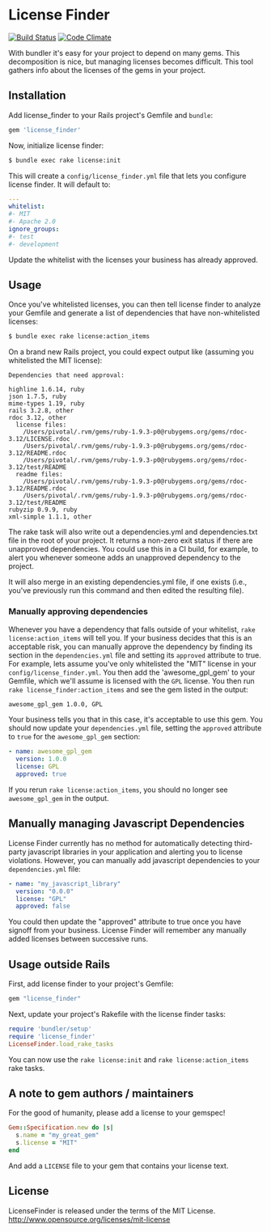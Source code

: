 # License Finder

[![Build Status](https://secure.travis-ci.org/pivotal/LicenseFinder.png)](http://travis-ci.org/pivotal/LicenseFinder)
[![Code Climate](https://codeclimate.com/badge.png)](https://codeclimate.com/github/pivotal/LicenseFinder)

With bundler it's easy for your project to depend on many gems.  This decomposition is nice, but managing licenses becomes difficult.  This tool gathers info about the licenses of the gems in your project.

## Installation

Add license_finder to your Rails project's Gemfile and `bundle`:

```ruby
gem 'license_finder'
```

Now, initialize license finder:

```sh
$ bundle exec rake license:init
```

This will create a `config/license_finder.yml` file that lets you configure license finder. It will default to:

```yaml
---
whitelist:
#- MIT
#- Apache 2.0
ignore_groups:
#- test
#- development
```

Update the whitelist with the licenses your business has already approved.

## Usage

Once you've whitelisted licenses, you can then tell license finder to analyze your Gemfile and generate a list of
dependencies that have non-whitelisted licenses:

```sh
$ bundle exec rake license:action_items
```

On a brand new Rails project, you could expect output like (assuming you whitelisted the MIT license):

```
Dependencies that need approval:

highline 1.6.14, ruby
json 1.7.5, ruby
mime-types 1.19, ruby
rails 3.2.8, other
rdoc 3.12, other
  license files:
    /Users/pivotal/.rvm/gems/ruby-1.9.3-p0@rubygems.org/gems/rdoc-3.12/LICENSE.rdoc
    /Users/pivotal/.rvm/gems/ruby-1.9.3-p0@rubygems.org/gems/rdoc-3.12/README.rdoc
    /Users/pivotal/.rvm/gems/ruby-1.9.3-p0@rubygems.org/gems/rdoc-3.12/test/README
  readme files:
    /Users/pivotal/.rvm/gems/ruby-1.9.3-p0@rubygems.org/gems/rdoc-3.12/README.rdoc
    /Users/pivotal/.rvm/gems/ruby-1.9.3-p0@rubygems.org/gems/rdoc-3.12/test/README
rubyzip 0.9.9, ruby
xml-simple 1.1.1, other
```

The rake task will also write out a dependencies.yml and dependencies.txt file in the root of your project. It
returns a non-zero exit status if there are
unapproved dependencies. You could use this in a CI build, for example, to alert you whenever someone adds an
unapproved dependency to the project.

It will also merge in an existing dependencies.yml file, if one exists (i.e., you've previously run this command
and then edited the resulting file).

### Manually approving dependencies

Whenever you have a dependency that falls outside of your whitelist, `rake license:action_items` will tell you.
If your business decides that this is an acceptable risk, you can manually approve the dependency by finding its
section in the `dependencies.yml` file and setting its `approved` attribute to true. For example, lets assume you've only
whitelisted the "MIT" license in your `config/license_finder.yml`. You then add the 'awesome_gpl_gem' to your Gemfile,
which we'll assume is licensed with the `GPL` license. You then run `rake license_finder:action_items` and see
the gem listed in the output:

```txt
awesome_gpl_gem 1.0.0, GPL
```

Your business tells you that in this case, it's acceptable to use this gem. You should now update your `dependencies.yml`
file, setting the `approved` attribute to `true` for the `awesome_gpl_gem` section:

```yaml
- name: awesome_gpl_gem
  version: 1.0.0
  license: GPL
  approved: true
```

If you rerun `rake license:action_items`, you should no longer see `awesome_gpl_gem` in the output.


## Manually managing Javascript Dependencies

License Finder currently has no method for automatically detecting third-party javascript libraries in your application
and alerting you to license violations. However, you can manually add javascript dependencies to your `dependencies.yml`
file:

```yaml
- name: "my_javascript_library"
  version: "0.0.0"
  license: "GPL"
  approved: false
```

You could then update the "approved" attribute to true once you have signoff from your business. License Finder will
remember any manually added licenses between successive runs.


## Usage outside Rails

First, add license finder to your project's Gemfile:

```ruby
gem "license_finder"
```

Next, update your project's Rakefile with the license finder tasks:

```ruby
require 'bundler/setup'
require 'license_finder'
LicenseFinder.load_rake_tasks
```

You can now use the `rake license:init` and `rake license:action_items` rake tasks.

## A note to gem authors / maintainers

For the good of humanity, please add a license to your gemspec!

```ruby
Gem::Specification.new do |s|
  s.name = "my_great_gem"
  s.license = "MIT"
end
```

And add a `LICENSE` file to your gem that contains your license text.

## License

LicenseFinder is released under the terms of the MIT License. http://www.opensource.org/licenses/mit-license
